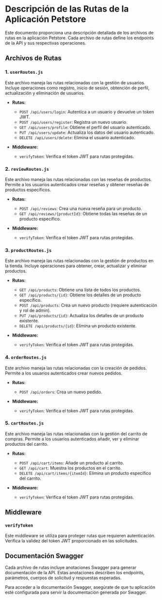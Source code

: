 # Descripción de las Rutas de la Aplicación Petstore

Este documento proporciona una descripción detallada de los archivos de rutas en la aplicación Petstore. Cada archivo de rutas define los endpoints de la API y sus respectivas operaciones.

## Archivos de Rutas

### 1. `userRoutes.js`

Este archivo maneja las rutas relacionadas con la gestión de usuarios. Incluye operaciones como registro, inicio de sesión, obtención de perfil, actualización y eliminación de usuarios.

- **Rutas:**
  - `POST /api/users/login`: Autentica a un usuario y devuelve un token JWT.
  - `POST /api/users/register`: Registra un nuevo usuario.
  - `GET /api/users/profile`: Obtiene el perfil del usuario autenticado.
  - `PUT /api/users/update`: Actualiza los datos del usuario autenticado.
  - `DELETE /api/users/delete`: Elimina el usuario autenticado.

- **Middleware:**
  - `verifyToken`: Verifica el token JWT para rutas protegidas.

### 2. `reviewRoutes.js`

Este archivo maneja las rutas relacionadas con las reseñas de productos. Permite a los usuarios autenticados crear reseñas y obtener reseñas de productos específicos.

- **Rutas:**
  - `POST /api/reviews`: Crea una nueva reseña para un producto.
  - `GET /api/reviews/{productId}`: Obtiene todas las reseñas de un producto específico.

- **Middleware:**
  - `verifyToken`: Verifica el token JWT para rutas protegidas.

### 3. `productRoutes.js`

Este archivo maneja las rutas relacionadas con la gestión de productos en la tienda. Incluye operaciones para obtener, crear, actualizar y eliminar productos.

- **Rutas:**
  - `GET /api/products`: Obtiene una lista de todos los productos.
  - `GET /api/products/{id}`: Obtiene los detalles de un producto específico.
  - `POST /api/products`: Crea un nuevo producto (requiere autenticación y rol de admin).
  - `PUT /api/products/{id}`: Actualiza los detalles de un producto existente.
  - `DELETE /api/products/{id}`: Elimina un producto existente.

- **Middleware:**
  - `verifyToken`: Verifica el token JWT para rutas protegidas.

### 4. `orderRoutes.js`

Este archivo maneja las rutas relacionadas con la creación de pedidos. Permite a los usuarios autenticados crear nuevos pedidos.

- **Rutas:**
  - `POST /api/orders`: Crea un nuevo pedido.

- **Middleware:**
  - `verifyToken`: Verifica el token JWT para rutas protegidas.

### 5. `cartRoutes.js`

Este archivo maneja las rutas relacionadas con la gestión del carrito de compras. Permite a los usuarios autenticados añadir, ver y eliminar productos del carrito.

- **Rutas:**
  - `POST /api/cart/items`: Añade un producto al carrito.
  - `GET /api/cart`: Muestra los productos en el carrito.
  - `DELETE /api/cart/items/{itemId}`: Elimina un producto específico del carrito.

- **Middleware:**
  - `verifyToken`: Verifica el token JWT para rutas protegidas.

## Middleware

### `verifyToken`

Este middleware se utiliza para proteger rutas que requieren autenticación. Verifica la validez del token JWT proporcionado en las solicitudes.

## Documentación Swagger

Cada archivo de rutas incluye anotaciones Swagger para generar documentación de la API. Estas anotaciones describen los endpoints, parámetros, cuerpos de solicitud y respuestas esperadas.

Para acceder a la documentación Swagger, asegúrate de que tu aplicación esté configurada para servir la documentación generada por Swagger.
